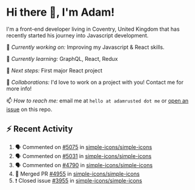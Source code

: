 # Hi there 👋, I'm Adam!

I'm a front-end developer living in Coventry, United Kingdom that has recently started his journey into Javascript development.

🔨 *Currently working on:* Improving my Javascript & React skills.

🌱 *Currently learning:* GraphQL, React, Redux

🎯 *Next steps:* First major React project

🤝 *Collaborations:* I'd love to work on a project with you! Contact me for more info!

📫 *How to reach me:* email me at `hello at adamrusted dot me` or [open an issue](https://github.com/adamrusted/adamrusted/issues/new) on this repo.

## :zap: Recent Activity
<!--START_SECTION:activity-->
1. 🗣 Commented on [#5075](https://github.com/simple-icons/simple-icons/issues/5075) in [simple-icons/simple-icons](https://github.com/simple-icons/simple-icons)
2. 🗣 Commented on [#5031](https://github.com/simple-icons/simple-icons/issues/5031) in [simple-icons/simple-icons](https://github.com/simple-icons/simple-icons)
3. 🗣 Commented on [#4790](https://github.com/simple-icons/simple-icons/issues/4790) in [simple-icons/simple-icons](https://github.com/simple-icons/simple-icons)
4. 🎉 Merged PR [#4955](https://github.com/simple-icons/simple-icons/pull/4955) in [simple-icons/simple-icons](https://github.com/simple-icons/simple-icons)
5. ❗️ Closed issue [#3955](https://github.com/simple-icons/simple-icons/issues/3955) in [simple-icons/simple-icons](https://github.com/simple-icons/simple-icons)
<!--END_SECTION:activity-->
